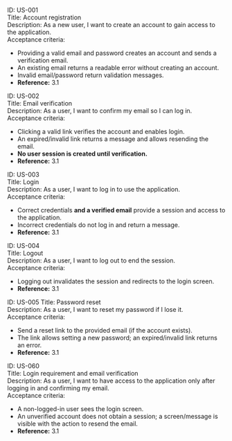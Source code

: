 ID: US-001\
Title: Account registration\
Description: As a new user, I want to create an account to gain access to the application.\
Acceptance criteria:

- Providing a valid email and password creates an account and sends a verification email.
- An existing email returns a readable error without creating an account.
- Invalid email/password return validation messages.
- **Reference:** 3.1

ID: US-002\
Title: Email verification\
Description: As a user, I want to confirm my email so I can log in.\
Acceptance criteria:

- Clicking a valid link verifies the account and enables login.
- An expired/invalid link returns a message and allows resending the email.
- **No user session is created until verification.**
- **Reference:** 3.1

ID: US-003\
Title: Login\
Description: As a user, I want to log in to use the application.\
Acceptance criteria:

- Correct credentials **and a verified email** provide a session and access to the application.
- Incorrect credentials do not log in and return a message.
- **Reference:** 3.1

ID: US-004\
Title: Logout\
Description: As a user, I want to log out to end the session.\
Acceptance criteria:

- Logging out invalidates the session and redirects to the login screen.
- **Reference:** 3.1

ID: US-005
Title: Password reset\
Description: As a user, I want to reset my password if I lose it.\
Acceptance criteria:

- Send a reset link to the provided email (if the account exists).
- The link allows setting a new password; an expired/invalid link returns an error.
- **Reference:** 3.1

ID: US-060\
Title: Login requirement and email verification\
Description: As a user, I want to have access to the application only after logging in and confirming my email.\
Acceptance criteria:

- A non-logged-in user sees the login screen.
- An unverified account does not obtain a session; a screen/message is visible with the action to resend the email.
- **Reference:** 3.1

